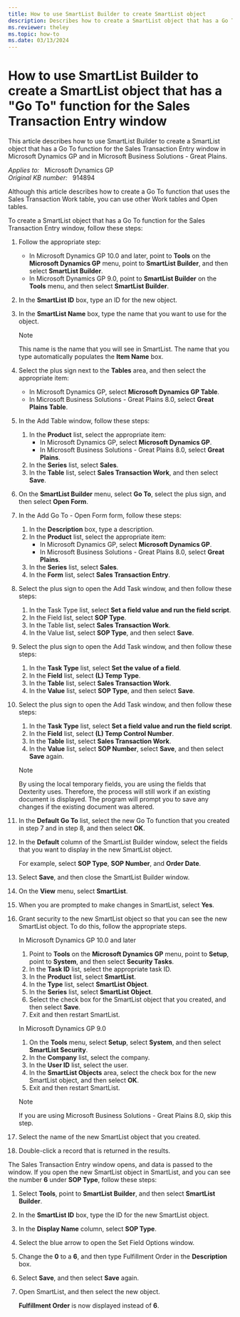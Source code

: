 ```yaml
---
title: How to use SmartList Builder to create SmartList object
description: Describes how to create a SmartList object that has a Go To function for the Sales Transaction Entry window in Microsoft Dynamics GP.
ms.reviewer: theley
ms.topic: how-to
ms.date: 03/13/2024
---
```

# How to use SmartList Builder to create a SmartList object that has a "Go To" function for the Sales Transaction Entry window

This article describes how to use SmartList Builder to create a SmartList object that has a Go To function for the Sales Transaction Entry window in Microsoft Dynamics GP and in Microsoft Business Solutions - Great Plains.

_Applies to:_ &nbsp; Microsoft Dynamics GP  
_Original KB number:_ &nbsp; 914894

Although this article describes how to create a Go To function that uses the Sales Transaction Work table, you can use other Work tables and Open tables.

To create a SmartList object that has a Go To function for the Sales Transaction Entry window, follow these steps:

1. Follow the appropriate step:
   - In Microsoft Dynamics GP 10.0 and later, point to **Tools** on the **Microsoft Dynamics GP** menu, point to **SmartList Builder**, and then select **SmartList Builder**.
   - In Microsoft Dynamics GP 9.0, point to **SmartList Builder** on the **Tools** menu, and then select **SmartList Builder**.

2. In the **SmartList ID** box, type an ID for the new object.
3. In the **SmartList Name** box, type the name that you want to use for the object.

    > [!NOTE]
    > This name is the name that you will see in SmartList. The name that you type automatically populates the **Item Name** box.

4. Select the plus sign next to the **Tables** area, and then select the appropriate item:

   - In Microsoft Dynamics GP, select **Microsoft Dynamics GP Table**.
   - In Microsoft Business Solutions - Great Plains 8.0, select **Great Plains Table**.

5. In the Add Table window, follow these steps:
   1. In the **Product** list, select the appropriate item:
      - In Microsoft Dynamics GP, select **Microsoft Dynamics GP**.
      - In Microsoft Business Solutions - Great Plains 8.0, select **Great Plains**.
   2. In the **Series** list, select **Sales**.
   3. In the **Table** list, select **Sales Transaction Work**, and then select **Save**.

6. On the **SmartList Builder** menu, select **Go To**, select the plus sign, and then select **Open Form**.
7. In the Add Go To - Open Form form, follow these steps:
   1. In the **Description** box, type a description.
   2. In the **Product** list, select the appropriate item:
      - In Microsoft Dynamics GP, select **Microsoft Dynamics GP**.
      - In Microsoft Business Solutions - Great Plains 8.0, select **Great Plains**.
   3. In the **Series** list, select **Sales**.
   4. In the **Form** list, select **Sales Transaction Entry**.

8. Select the plus sign to open the Add Task window, and then follow these steps:
   1. In the Task Type list, select **Set a field value and run the field script**.
   2. In the Field list, select **SOP Type**.
   3. In the Table list, select **Sales Transaction Work**.
   4. In the Value list, select **SOP Type**, and then select **Save**.

9. Select the plus sign to open the Add Task window, and then follow these steps:
   1. In the **Task Type** list, select **Set the value of a field**.
   2. In the **Field** list, select **(L) Temp Type**.
   3. In the **Table** list, select **Sales Transaction Work**.
   4. In the **Value** list, select **SOP Type**, and then select **Save**.

10. Select the plus sign to open the Add Task window, and then follow these steps:
    1. In the **Task Type** list, select **Set a field value and run the field script**.
    2. In the **Field** list, select **(L) Temp Control Number**.
    3. In the **Table** list, select **Sales Transaction Work**.
    4. In the **Value** list, select **SOP Number**, select **Save**, and then select **Save**  again.

    > [!NOTE]
    > By using the local temporary fields, you are using the fields that Dexterity uses. Therefore, the process will still work if an existing document is displayed. The program will prompt you to save any changes if the existing document was altered.

11. In the **Default Go To** list, select the new Go To function that you created in step 7 and in step 8, and then select **OK**.
12. In the **Default** column of the SmartList Builder window, select the fields that you want to display in the new SmartList object.

    For example, select **SOP Type**, **SOP Number**, and **Order Date**.

13. Select **Save**, and then close the SmartList Builder window.
14. On the **View** menu, select **SmartList**.
15. When you are prompted to make changes in SmartList, select **Yes**.
16. Grant security to the new SmartList object so that you can see the new SmartList object. To do this, follow the appropriate steps.

    In Microsoft Dynamics GP 10.0 and later

    1. Point to **Tools** on the **Microsoft Dynamics GP** menu, point to **Setup**, point to **System**, and then select **Security Tasks**.
    2. In the **Task ID** list, select the appropriate task ID.
    3. In the **Product** list, select **SmartList**.
    4. In the **Type** list, select **SmartList Object**.
    5. In the **Series** list, select **SmartList Object**.
    6. Select the check box for the SmartList object that you created, and then select **Save**.
    7. Exit and then restart SmartList.

    In Microsoft Dynamics GP 9.0

    1. On the **Tools** menu, select **Setup**, select **System**, and then select **SmartList Security**.
    2. In the **Company** list, select the company.
    3. In the **User ID** list, select the user.
    4. In the **SmartList Objects** area, select the check box for the new SmartList object, and then select **OK**.
    5. Exit and then restart SmartList.

    > [!NOTE]
    > If you are using Microsoft Business Solutions - Great Plains 8.0, skip this step.

17. Select the name of the new SmartList object that you created.
18. Double-click a record that is returned in the results.

The Sales Transaction Entry window opens, and data is passed to the window. If you open the new SmartList object in SmartList, and you can see the number **6** under **SOP Type**, follow these steps:

1. Select **Tools**, point to **SmartList Builder**, and then select **SmartList Builder**.
2. In the **SmartList ID** box, type the ID for the new SmartList object.
3. In the **Display Name** column, select **SOP Type**.
4. Select the blue arrow to open the Set Field Options window.
5. Change the **0** to a **6**, and then type Fulfillment Order in the **Description** box.
6. Select **Save**, and then select **Save** again.
7. Open SmartList, and then select the new object.

   **Fulfillment Order** is now displayed instead of **6**.
